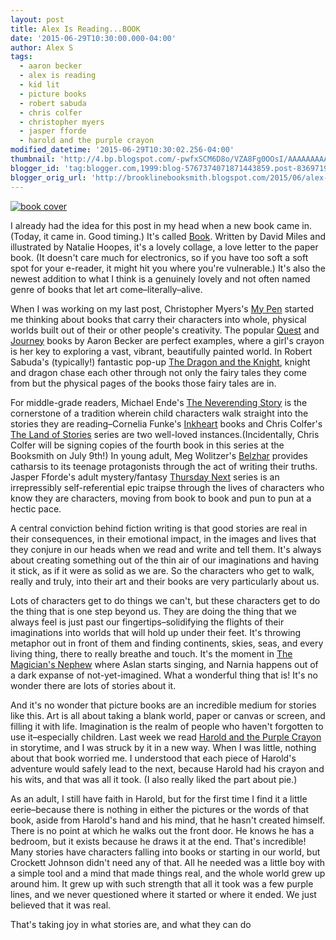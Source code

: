 ```yaml
---
layout: post
title: Alex Is Reading...BOOK
date: '2015-06-29T10:30:00.000-04:00'
author: Alex S
tags:
  - aaron becker
  - alex is reading
  - kid lit
  - picture books
  - robert sabuda
  - chris colfer
  - christopher myers
  - jasper fforde
  - harold and the purple crayon
modified_datetime: '2015-06-29T10:30:02.256-04:00'
thumbnail: 'http://4.bp.blogspot.com/-pwfxSCM6D8o/VZA8Fg0OOsI/AAAAAAAAAJA/wFpWcCKW4gs/s72-c/bookcover.jpg'
blogger_id: 'tag:blogger.com,1999:blog-5767374071871443859.post-8369719505100696356'
blogger_orig_url: 'http://brooklinebooksmith.blogspot.com/2015/06/alex-is-readingbook.html'
---
```



[![book cover](http://4.bp.blogspot.com/-pwfxSCM6D8o/VZA8Fg0OOsI/AAAAAAAAAJA/wFpWcCKW4gs/s320/bookcover.jpg)](http://4.bp.blogspot.com/-pwfxSCM6D8o/VZA8Fg0OOsI/AAAAAAAAAJA/wFpWcCKW4gs/s1600/bookcover.jpg)

I already had the idea for this post in my head when a new book came in. (Today, it came in. Good timing.) It's called [Book](http://www.brooklinebooksmith-shop.com/book/9781939629654). Written by David Miles and illustrated by Natalie Hoopes, it's a lovely collage, a love letter to the paper book. (It doesn't care much for electronics, so if you have too soft a soft spot for your e-reader, it might hit you where you're vulnerable.) It's also the newest addition to what I think is a genuinely lovely and not often named genre of books that let art come–literally–alive.

When I was working on my last post, Christopher Myers's [My Pen](http://www.brooklinebooksmith-shop.com/book/9781423103714) started me thinking about books that carry their characters into whole, physical worlds built out of their or other people's creativity. The popular [Quest](http://www.brooklinebooksmith-shop.com/book/9780763665951) and [Journey](http://www.brooklinebooksmith-shop.com/book/9780763660536) books by Aaron Becker are perfect examples, where a girl's crayon is her key to exploring a vast, vibrant, beautifully painted world. In Robert Sabuda's (typically!) fantastic pop-up [The Dragon and the Knight](http://www.brooklinebooksmith-shop.com/book/9781416960812), knight and dragon chase each other through not only the fairy tales they come from but the physical pages of the books those fairy tales are in.

For middle-grade readers, Michael Ende's [The Neverending Story](http://www.brooklinebooksmith-shop.com/book/9780140074314) is the cornerstone of a tradition wherein child characters walk straight into the stories they are reading–Cornelia Funke's [Inkheart](http://www.brooklinebooksmith-shop.com/book/9780439709101) books and Chris Colfer's [The Land of Stories](http://www.brooklinebooksmith-shop.com/search/site/wishing%20spell%20colfer) series are two well-loved instances.(Incidentally, Chris Colfer will be signing copies of the fourth book in this series at the Booksmith on July 9th!) In young adult, Meg Wolitzer's [Belzhar](http://www.brooklinebooksmith-shop.com/book/9780525423058) provides catharsis to its teenage protagonists through the act of writing their truths. Jasper Fforde's adult mystery/fantasy [Thursday Next](http://www.brooklinebooksmith-shop.com/book/9780142001806) series is an irrepressibly self-referential epic traipse through the lives of characters who know they are characters, moving from book to book and pun to pun at a hectic pace.

A central conviction behind fiction writing is that good stories are real in their consequences, in their emotional impact, in the images and lives that they conjure in our heads when we read and write and tell them. It's always about creating something out of the thin air of our imaginations and having it stick, as if it were as solid as we are. So the characters who get to walk, really and truly, into their art and their books are very particularly about us.

Lots of characters get to do things we can't, but these characters get to do the thing that is one step beyond us. They are doing the thing that we always feel is just past our fingertips–solidifying the flights of their imaginations into worlds that will hold up under their feet. It's throwing metaphor out in front of them and finding continents, skies, seas, and every living thing, there to really breathe and touch. It's the moment in [The Magician's Nephew](http://www.brooklinebooksmith-shop.com/book/9780064409438) where Aslan starts singing, and Narnia happens out of a dark expanse of not-yet-imagined. What a wonderful thing that is! It's no wonder there are lots of stories about it.

And it's no wonder that picture books are an incredible medium for stories like this. Art is all about taking a blank world, paper or canvas or screen, and filling it with life. Imagination is the realm of people who haven't forgotten to use it–especially children. Last week we read [Harold and the Purple Crayon](http://www.brooklinebooksmith-shop.com/book/9780064430227) in storytime, and I was struck by it in a new way. When I was little, nothing about that book worried me. I understood that each piece of Harold's adventure would safely lead to the next, because Harold had his crayon and his wits, and that was all it took. (I also really liked the part about pie.)

As an adult, I still have faith in Harold, but for the first time I find it a little eerie–because there is nothing in either the pictures or the words of that book, aside from Harold's hand and his mind, that he hasn't created himself. There is no point at which he walks out the front door. He knows he has a bedroom, but it exists because he draws it at the end. That's incredible! Many stories have characters falling into books or starting in our world, but Crockett Johnson didn't need any of that. All he needed was a little boy with a simple tool and a mind that made things real, and the whole world grew up around him. It grew up with such strength that all it took was a few purple lines, and we never questioned where it started or where it ended. We just believed that it was real.

That's taking joy in what stories are, and what they can do